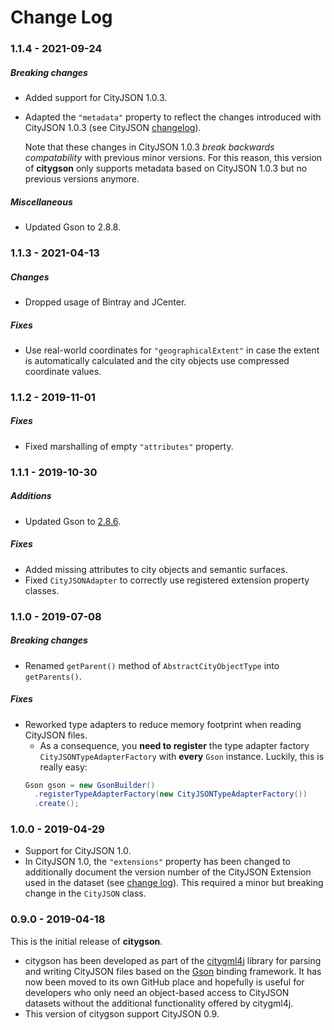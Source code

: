 Change Log
==========

### 1.1.4 - 2021-09-24

##### Breaking changes
- Added support for CityJSON 1.0.3.
- Adapted the `"metadata"` property to reflect the changes introduced with CityJSON 1.0.3 (see CityJSON
  [changelog](https://github.com/cityjson/specs/blob/master/changelog.md)).

  Note that these changes in CityJSON 1.0.3 *break backwards compatability* with previous minor versions.
  For this reason, this version of **citygson** only supports metadata based on CityJSON 1.0.3 but no previous
  versions anymore.

##### Miscellaneous
* Updated Gson to 2.8.8.

### 1.1.3 - 2021-04-13

##### Changes
* Dropped usage of Bintray and JCenter.

##### Fixes
* Use real-world coordinates for `"geographicalExtent"` in case the extent is automatically calculated
  and the city objects use compressed coordinate values.

### 1.1.2 - 2019-11-01

##### Fixes
* Fixed marshalling of empty `"attributes"` property.

### 1.1.1 - 2019-10-30

##### Additions
* Updated Gson to [2.8.6](https://github.com/google/gson/blob/master/CHANGELOG.md#version-286).

##### Fixes
* Added missing attributes to city objects and semantic surfaces.
* Fixed `CityJSONAdapter` to correctly use registered extension property classes.

### 1.1.0 - 2019-07-08

##### Breaking changes
* Renamed `getParent()` method of `AbstractCityObjectType` into `getParents()`.

##### Fixes
* Reworked type adapters to reduce memory footprint when reading CityJSON files.
  * As a consequence, you **need to register** the type adapter factory `CityJSONTypeAdapterFactory` with **every** `Gson` instance. Luckily, this is really easy:  
  ```java
  Gson gson = new GsonBuilder()
    .registerTypeAdapterFactory(new CityJSONTypeAdapterFactory())
    .create();
  ```

### 1.0.0 - 2019-04-29

* Support for CityJSON 1.0.
* In CityJSON 1.0, the `"extensions"` property has been changed to additionally document the version number of the CityJSON Extension used in the dataset (see [change log](https://github.com/tudelft3d/cityjson/blob/master/changelog.md#100---2019-04-26)). This required a minor but breaking change in the `CityJSON` class.    

### 0.9.0 - 2019-04-18

This is the initial release of **citygson**.

* citygson has been developed as part of the [citygml4j](https://github.com/citygml4j/citygml4j) library for parsing and writing CityJSON files based on the [Gson](https://github.com/google/gson) binding framework. It has now been moved to its own GitHub place and hopefully is useful for developers who only need an object-based access to CityJSON datasets without the additional functionality offered by citygml4j.
* This version of citygson support CityJSON 0.9.
